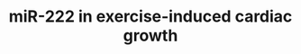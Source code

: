 ---
annotations:
- id: CL:0000746
  parent: native cell
  type: Cell Type Ontology
  value: cardiac muscle cell
- id: PW:0000808
  parent: regulatory pathway
  type: Pathway Ontology
  value: microRNA pathway
- id: PW:0000004
  parent: regulatory pathway
  type: Pathway Ontology
  value: regulatory pathway
authors:
- Khanspers
- AMTan
- Eweitz
citedin: ''
communities: []
description: miR-222 is necessary for exercise-induced cardiac growth and protects
  against pathological cardiac remodeling.  Proteins on this pathway have targeted
  assays available via the [CPTAC Assay Portal](https://assays.cancer.gov/available_assays?wp_id=WP3938).
last-edited: 2025-03-11
ndex: 9cf47c7b-8b68-11eb-9e72-0ac135e8bacf
organisms:
- Homo sapiens
redirect_from:
- /index.php/Pathway:WP3938
- /instance/WP3938
- /instance/WP3938_r137954
revision: r137954
schema-jsonld:
- '@context': https://schema.org/
  '@id': https://wikipathways.github.io/pathways/WP3938.html
  '@type': Dataset
  creator:
    '@type': Organization
    name: WikiPathways
  description: miR-222 is necessary for exercise-induced cardiac growth and protects
    against pathological cardiac remodeling.  Proteins on this pathway have targeted
    assays available via the [CPTAC Assay Portal](https://assays.cancer.gov/available_assays?wp_id=WP3938).
  keywords:
  - CDKN1B
  - HIPK1
  - HIPK2
  - HMBOX1
  license: CC0
  name: miR-222 in exercise-induced cardiac growth
seo: CreativeWork
title: miR-222 in exercise-induced cardiac growth
wpid: WP3938
---